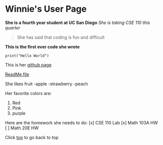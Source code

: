 # Winnie's User Page
**She is a fourth year student at UC San Diego**
*She is taking CSE 110 this quarter*
>She has said that coding is fun and difficult

**This is the first ever code she wrote**

```
print("Hello World")

```

This is her [github page](https://github.com/yunyiwinnieshe)

[ReadMe file](/README.md)

She likes fruit
-apple
-strawberry
-peach

Her favorite colors are:
1. Red
2. Pink
3. purple
   

Here are the homework she needs to do:
[x] CSE 110 Lab
[x] Math 103A HW
[ ] Math 20E HW

Click [top](#winnies-user-page) to go back to top